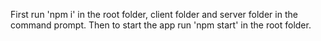 First run 'npm i' in the root folder, client folder and server folder in the command prompt.
Then to start the app run 'npm start' in the root folder.
